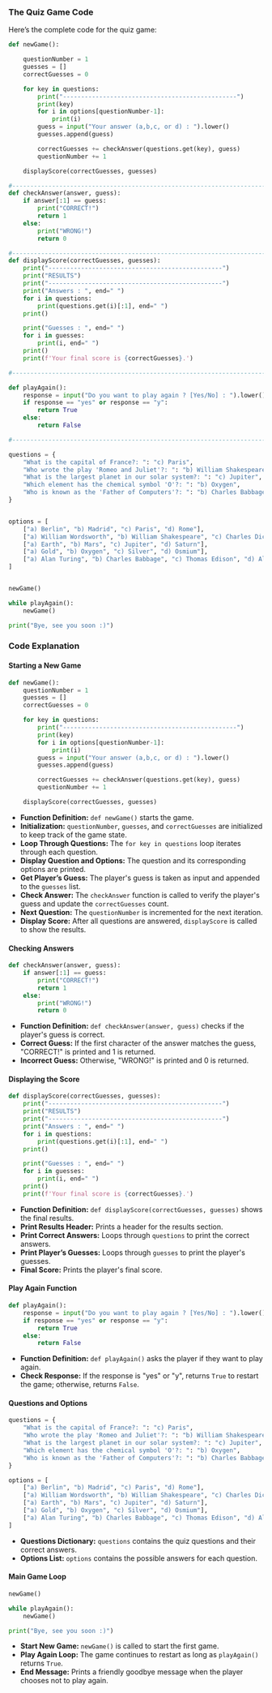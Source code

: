 ### The Quiz Game Code

Here’s the complete code for the quiz game:

```python
def newGame():

    questionNumber = 1
    guesses = []
    correctGuesses = 0

    for key in questions:
        print("------------------------------------------------")
        print(key)
        for i in options[questionNumber-1]:
            print(i)
        guess = input("Your answer (a,b,c, or d) : ").lower()
        guesses.append(guess)

        correctGuesses += checkAnswer(questions.get(key), guess)
        questionNumber += 1

    displayScore(correctGuesses, guesses)

#------------------------------------------------------------------------
def checkAnswer(answer, guess):
    if answer[:1] == guess:
        print("CORRECT!")
        return 1
    else:
        print("WRONG!")
        return 0

#------------------------------------------------------------------------
def displayScore(correctGuesses, guesses):
    print("------------------------------------------------")
    print("RESULTS")
    print("------------------------------------------------")
    print("Answers : ", end=" ")
    for i in questions:
        print(questions.get(i)[:1], end=" ")
    print()

    print("Guesses : ", end=" ")
    for i in guesses:
        print(i, end=" ")
    print()
    print(f'Your final score is {correctGuesses}.')

#-----------------------------------------------------------------------

def playAgain():
    response = input("Do you want to play again ? [Yes/No] : ").lower()
    if response == "yes" or response == "y":
        return True
    else:
        return False

#------------------------------------------------------------------------

questions = {
    "What is the capital of France?: ": "c) Paris",
    "Who wrote the play 'Romeo and Juliet'?: ": "b) William Shakespeare",
    "What is the largest planet in our solar system?: ": "c) Jupiter",
    "Which element has the chemical symbol 'O'?: ": "b) Oxygen",
    "Who is known as the 'Father of Computers'?: ": "b) Charles Babbage"
}


options = [
    ["a) Berlin", "b) Madrid", "c) Paris", "d) Rome"],
    ["a) William Wordsworth", "b) William Shakespeare", "c) Charles Dickens", "d) George Orwell"],
    ["a) Earth", "b) Mars", "c) Jupiter", "d) Saturn"],
    ["a) Gold", "b) Oxygen", "c) Silver", "d) Osmium"],
    ["a) Alan Turing", "b) Charles Babbage", "c) Thomas Edison", "d) Alexander Graham Bell"],
]


newGame()

while playAgain():
    newGame()

print("Bye, see you soon :)")
```

### Code Explanation

#### Starting a New Game

```python
def newGame():
    questionNumber = 1
    guesses = []
    correctGuesses = 0

    for key in questions:
        print("------------------------------------------------")
        print(key)
        for i in options[questionNumber-1]:
            print(i)
        guess = input("Your answer (a,b,c, or d) : ").lower()
        guesses.append(guess)

        correctGuesses += checkAnswer(questions.get(key), guess)
        questionNumber += 1

    displayScore(correctGuesses, guesses)
```

- **Function Definition:** `def newGame()` starts the game.
- **Initialization:** `questionNumber`, `guesses`, and `correctGuesses` are initialized to keep track of the game state.
- **Loop Through Questions:** The `for key in questions` loop iterates through each question.
- **Display Question and Options:** The question and its corresponding options are printed.
- **Get Player’s Guess:** The player's guess is taken as input and appended to the `guesses` list.
- **Check Answer:** The `checkAnswer` function is called to verify the player's guess and update the `correctGuesses` count.
- **Next Question:** The `questionNumber` is incremented for the next iteration.
- **Display Score:** After all questions are answered, `displayScore` is called to show the results.

#### Checking Answers

```python
def checkAnswer(answer, guess):
    if answer[:1] == guess:
        print("CORRECT!")
        return 1
    else:
        print("WRONG!")
        return 0
```

- **Function Definition:** `def checkAnswer(answer, guess)` checks if the player's guess is correct.
- **Correct Guess:** If the first character of the answer matches the guess, "CORRECT!" is printed and 1 is returned.
- **Incorrect Guess:** Otherwise, "WRONG!" is printed and 0 is returned.

#### Displaying the Score

```python
def displayScore(correctGuesses, guesses):
    print("------------------------------------------------")
    print("RESULTS")
    print("------------------------------------------------")
    print("Answers : ", end=" ")
    for i in questions:
        print(questions.get(i)[:1], end=" ")
    print()

    print("Guesses : ", end=" ")
    for i in guesses:
        print(i, end=" ")
    print()
    print(f'Your final score is {correctGuesses}.')
```

- **Function Definition:** `def displayScore(correctGuesses, guesses)` shows the final results.
- **Print Results Header:** Prints a header for the results section.
- **Print Correct Answers:** Loops through `questions` to print the correct answers.
- **Print Player’s Guesses:** Loops through `guesses` to print the player's guesses.
- **Final Score:** Prints the player's final score.

#### Play Again Function

```python
def playAgain():
    response = input("Do you want to play again ? [Yes/No] : ").lower()
    if response == "yes" or response == "y":
        return True
    else:
        return False
```

- **Function Definition:** `def playAgain()` asks the player if they want to play again.
- **Check Response:** If the response is "yes" or "y", returns `True` to restart the game; otherwise, returns `False`.

#### Questions and Options

```python
questions = {
    "What is the capital of France?: ": "c) Paris",
    "Who wrote the play 'Romeo and Juliet'?: ": "b) William Shakespeare",
    "What is the largest planet in our solar system?: ": "c) Jupiter",
    "Which element has the chemical symbol 'O'?: ": "b) Oxygen",
    "Who is known as the 'Father of Computers'?: ": "b) Charles Babbage"
}

options = [
    ["a) Berlin", "b) Madrid", "c) Paris", "d) Rome"],
    ["a) William Wordsworth", "b) William Shakespeare", "c) Charles Dickens", "d) George Orwell"],
    ["a) Earth", "b) Mars", "c) Jupiter", "d) Saturn"],
    ["a) Gold", "b) Oxygen", "c) Silver", "d) Osmium"],
    ["a) Alan Turing", "b) Charles Babbage", "c) Thomas Edison", "d) Alexander Graham Bell"],
]
```

- **Questions Dictionary:** `questions` contains the quiz questions and their correct answers.
- **Options List:** `options` contains the possible answers for each question.

#### Main Game Loop

```python
newGame()

while playAgain():
    newGame()

print("Bye, see you soon :)")
```

- **Start New Game:** `newGame()` is called to start the first game.
- **Play Again Loop:** The game continues to restart as long as `playAgain()` returns `True`.
- **End Message:** Prints a friendly goodbye message when the player chooses not to play again.
